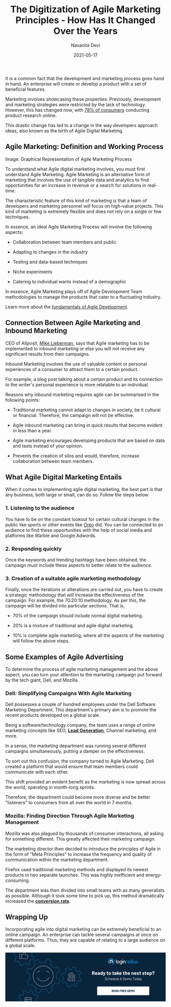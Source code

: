 ﻿---
title: "The Digitization of Agile Marketing Principles - How Has It Changed Over the Years"
date: "2021-05-17"
coverImage: "Agile-Marketing.webp"
category: ["loginradius"]
featured: false 
author: "Navanita Devi"
description: "Agile Marketing is an alternative form of marketing that involves the use of tangible data and analytics to find opportunities for an increase in revenue or a search for solutions in real-time. The characteristic feature of this kind of marketing is that a team of developers and marketing personnel will focus on high-value projects."
metadescription: "Agile marketing is the new reality for organizational marketing strategies. Learn how the digital world has changed agile marketing for modern marketers."
metatitle: "The Digitization of Agile Marketing Principles - How it Works?"
---

It is a common fact that the development and marketing process goes hand in hand. An enterprise will create or develop a product with a set of beneficial features.

  

Marketing involves showcasing these properties. Previously, development and marketing strategies were restricted by the lack of technology. However, this has changed now, with [78% of consumers](https://www.slideshare.net/HubSpot/its-time-to-transform-your-marketing/6-103_Billion_searches_are_conducted) conducting product research online.

  

This drastic change has led to a change in the way developers approach ideas, also known as the birth of  Agile Digital Marketing.

  

## Agile Marketing: Definition and Working Process


Image: Graphical Representation of Agile Marketing Process

  

To understand what Agile digital marketing involves, you must first understand Agile Marketing. Agile Marketing is an alternative form of marketing that involves the use of tangible data and analytics to find opportunities for an increase in revenue or a search for solutions in real-time.

  

The characteristic feature of this kind of marketing is that a team of developers and marketing personnel will focus on high-value projects. This kind of marketing is extremely flexible and does not rely on a single or few techniques.

  

In essence, an ideal Agile Marketing Process will involve the following aspects:

  

-   Collaboration between team members and public
    
-   Adapting to changes in the industry
    
-   Testing and data-based techniques
    
-   Niche experiments
    
-   Catering to individual wants instead of a demographic
    

  

In essence, Agile Marketing plays off of Agile Development Team methodologies to manage the products that cater to a fluctuating industry.

  

Learn more about the [fundamentals of Agile Development](https://www.loginradius.com/blog/engineering/agile-development-team/).

  

## Connection Between Agile Marketing and Inbound Marketing

  

CEO of Allposit, [Mike Lieberman](https://au.linkedin.com/in/mike-lieberman-80229821), says that Agile marketing has to be implemented to inbound marketing or else you will not receive any significant results from their campaigns.

  

Inbound Marketing involves the use of valuable content or personal experiences of a consumer to attract them to a certain product.

  

For example, a blog post talking about a certain product and its connection to the writer's personal experience is more relatable to an individual.

  

Reasons why inbound marketing requires agile can be summarised in the following points:

  

-   Traditional marketing cannot adapt to changes in society, be it cultural or financial. Therefore, the campaign will not be effective.
    

  

-   Agile inbound marketing can bring in quick results that become evident in less than a year.
    

  

-   Agile marketing encourages developing products that are based on data and tests instead of your opinion.
    

  

-   Prevents the creation of silos and would, therefore, increase collaboration between team members.
    

  

## What Agile Digital Marketing Entails

  

When it comes to implementing agile digital marketing, the best part is that any business, both large or small, can do so. Follow the steps below:

### 1. Listening to the audience

You have to be on the constant lookout for certain cultural changes in the public like sports or other events like [Oreo](https://www.smartinsights.com/digital-marketing-strategy/agile-digital-marketing-what-it-looks-like-and-how-to-implement-it/) did. You can be connected to an audience to find these opportunities with the help of social media and platforms like Warble and Google Adwords.

### 2. Responding quickly

Once the keywords and trending hashtags have been obtained, the campaign must include these aspects to better relate to the audience.

  

### 3. Creation of a suitable agile marketing methodology

Finally, once the iterations or alterations are carried out, you have to create a strategic methodology that will increase the effectiveness of the campaign. For example, the 70:20:10 methodology. As per this, the campaign will be divided into particular sections. That is,

  

-   70% of the campaign should include normal digital marketing.
    

-   20% is a mixture of traditional and agile digital marketing.
    

-   10% is complete agile marketing, where all the aspects of the marketing will follow the above steps.

## Some Examples of Agile Advertising

To determine the process of agile marketing management  and the above aspect, you can turn your attention to the marketing campaign put forward by the tech giant, Dell, and Mozilla.

### Dell: Simplifying Campaigns With Agile Marketing

Dell possesses a couple of hundred employees under the Dell Software Marketing Department. This department's primary aim is to promote the recent products developed on a global scale.

  

Being a software/technology company, the team uses a range of online marketing concepts like SEO, **[Lead Generation](https://www.loginradius.com/blog/growth/b2b-lead-generation-for-2021/)**, Channel marketing, and more.

  

In a sense, the marketing department was running several different campaigns simultaneously, putting a damper on the effectiveness.

  

To sort out this confusion, the company turned to Agile Marketing. Dell created a platform that would ensure that team members could communicate with each other.

  

This shift provided an evident benefit as the marketing is now spread across the world, operating in month-long sprints.

  

Therefore, the department could become more diverse and be better "listeners" to consumers from all over the world in 7 months.

### Mozilla: Finding Direction Through Agile Marketing Management

Mozilla was also plagued by thousands of consumer interactions, all asking for something different. This greatly affected their marketing campaign.

  

The marketing director then decided to introduce the principles of Agile in the form of "Meta Principles" to increase the frequency and quality of communication within the marketing department.

  

Firefox used traditional marketing methods and displayed its newest products in two separate launches. This was highly inefficient and energy-consuming.

  

The department was then divided into small teams with as many generalists as possible. Although it took some time to pick up, this method dramatically increased the **[conversion rate](/blog/growth/sign-up-tips-conversion-rate/)**.

## Wrapping Up

Incorporating agile into digital marketing can be extremely beneficial to an online campaign. An enterprise can tackle several campaigns at once on different platforms. Thus, they are capable of relating to a large audience on a global scale.<p>
[![book-a-demo-Consultation](../../assets/book-a-demo-loginradius.webp)](https://www.loginradius.com/contact-us?utm_source=blog&utm_medium=web&utm_campaign=digitization-of-agile-marketing-principles)


